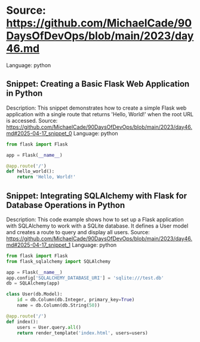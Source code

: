 # Source: https://github.com/MichaelCade/90DaysOfDevOps/blob/main/2023/day46.md
Language: python

## Snippet: Creating a Basic Flask Web Application in Python
Description: This snippet demonstrates how to create a simple Flask web application with a single route that returns 'Hello, World!' when the root URL is accessed.
Source: https://github.com/MichaelCade/90DaysOfDevOps/blob/main/2023/day46.md#2025-04-17_snippet_0
Language: python

```python
from flask import Flask

app = Flask(__name__)

@app.route('/')
def hello_world():
    return 'Hello, World!'
```

## Snippet: Integrating SQLAlchemy with Flask for Database Operations in Python
Description: This code example shows how to set up a Flask application with SQLAlchemy to work with a SQLite database. It defines a User model and creates a route to query and display all users.
Source: https://github.com/MichaelCade/90DaysOfDevOps/blob/main/2023/day46.md#2025-04-17_snippet_1
Language: python

```python
from flask import Flask
from flask_sqlalchemy import SQLAlchemy

app = Flask(__name__)
app.config['SQLALCHEMY_DATABASE_URI'] = 'sqlite:///test.db'
db = SQLAlchemy(app)

class User(db.Model):
    id = db.Column(db.Integer, primary_key=True)
    name = db.Column(db.String(50))

@app.route('/')
def index():
    users = User.query.all()
    return render_template('index.html', users=users)
```